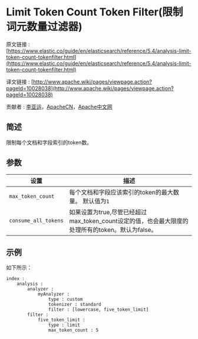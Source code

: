 # Limit Token Count Token Filter(限制词元数量过滤器)

原文链接 :[https://www.elastic.co/guide/en/elasticsearch/reference/5.4/analysis-limit-token-count-tokenfilter.html](https://www.elastic.co/guide/en/elasticsearch/reference/5.4/analysis-limit-token-count-tokenfilter.html)

译文链接 : [http://www.apache.wiki/pages/viewpage.action?pageId=10028038](http://www.apache.wiki/pages/viewpage.action?pageId=10028038)

贡献者 : [李亚运](/display/~liyayun)，[ApacheCN](/display/~apachecn)，[Apache中文网](/display/~apachechina)

## 简述

限制每个文档和字段索引的token数。

## 参数

| 设置 | 描述 |
| --- | --- |
| `max_token_count` | 每个文档和字段应该索引的token的最大数量。 默认值为`1` |
| `consume_all_tokens` | 如果设置为true,尽管已经超过max_token_count设定的值，也会最大限度的处理所有的token。默认为false。 |

## 示例

如下所示：

```
index :
    analysis :
        analyzer :
            myAnalyzer :
                type : custom
                tokenizer : standard
                filter : [lowercase, five_token_limit]
        filter :
            five_token_limit :
                type : limit
                max_token_count : 5
```